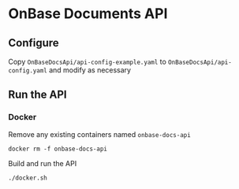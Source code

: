 # OnBase Documents API

## Configure

Copy `OnBaseDocsApi/api-config-example.yaml` to `OnBaseDocsApi/api-config.yaml` and modify as necessary

## Run the API

### Docker

Remove any existing containers named `onbase-docs-api`
```shell
docker rm -f onbase-docs-api
```

Build and run the API
```shell
./docker.sh
```
